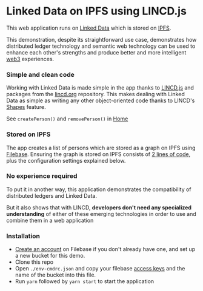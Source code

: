 # Linked Data on IPFS using LINCD.js
This web application runs on <a href="https://www.w3.org/standards/semanticweb/data">Linked Data</a> which is stored on [IPFS](https://ipfs.io/). 

This demonstration, despite its straightforward use case, demonstrates how distributed ledger technology and semantic web technology can be used to enhance each other's strengths and produce better and more intelligent [web3](https://www.investopedia.com/web-20-web-30-5208698) experiences.

### Simple and clean code
Working with Linked Data is made simple in the app thanks to [LINCD.js](https://github.com/Semantu/lincd) and packages from the [lincd.org](https://www.lincd.org) repository.
This makes dealing with Linked Data as simple as writing any other object-oriented code thanks to LINCD's [Shapes]() feature.

See `createPerson()` and `removePerson()` in [Home]()

### Stored on IPFS
The app creates a list of persons which are stored as a graph on IPFS using [Filebase](https://filebase.com/).
Ensuring the graph is stored on IPFS consists of [2 lines of code](), plus the configuration settings explained below.

### No experience required
To put it in another way, this application demonstrates the compatibility of distributed ledgers and Linked Data.

But it also shows that with LINCD, **developers don't need any specialized understanding** of either of these emerging technologies in order to use and combine them in a web application

### Installation
- [Create an account](https://console.filebase.com/signup) on Filebase if you don't already have one, and set up a new bucket for this demo.
- Clone this repo
- Open `./env-cmdrc.json` and copy your filebase [access keys](https://console.filebase.com/keys) and the name of the bucket into this file.
- Run `yarn` followed by `yarn start` to start the application